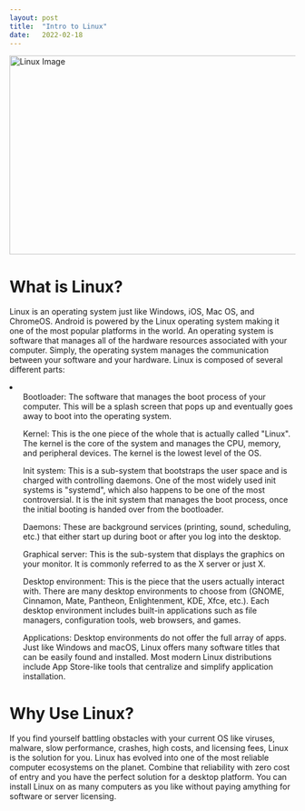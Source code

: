 ```yaml
---
layout: post
title:  "Intro to Linux"
date:   2022-02-18
---
```

<html>
<head>
<meta charset="utf-8">
<title>Intro to Linux</title>
<style></style>
</head>
<body>
<img src="https://visualitynq.com/storage/2021/03/logo-linux.png" alt="Linux Image" width="600" height="350">
<h1>What is Linux?</h1>
<p>Linux is an operating system just like Windows, iOS, Mac OS, and ChromeOS. Android is powered by the Linux operating system making it one of the most popular platforms in the world. An operating system is software that manages all of the hardware resources associated with your computer. Simply, the operating system manages the communication between your software and your hardware. Linux is composed of several different parts:</p>
<li>
    <ul>Bootloader: The software that manages the boot process of your computer. This will be a splash screen that pops up and eventually goes away to boot into the operating system.</ul>
    <ul>Kernel: This is the one piece of the whole that is actually called "Linux". The kernel is the core of the system and manages the CPU, memory, and peripheral devices. The kernel is the lowest level of the OS.</ul>
    <ul>Init system: This is a sub-system that bootstraps the user space and is charged with controlling daemons. One of the most widely used init systems is "systemd", which also happens to be one of the most controversial. It is the init system that manages the boot process, once the initial booting is handed over from the bootloader.</ul>
    <ul>Daemons: These are background services (printing, sound, scheduling, etc.) that either start up during boot or after you log into the desktop.</ul>
    <ul>Graphical server: This is the sub-system that displays the graphics on your monitor. It is commonly referred to as the X server or just X.</ul>
    <ul>Desktop environment: This is the piece that the users actually interact with. There are many desktop environments to choose from (GNOME, Cinnamon, Mate, Pantheon, Enlightenment, KDE, Xfce, etc.). Each desktop environment includes built-in applications such as file managers, configuration tools, web browsers, and games.</ul>
    <ul>Applications: Desktop environments do not offer the full array of apps. Just like Windows and macOS, Linux offers many software titles that can be easily found and installed. Most modern Linux distributions include App Store-like tools that centralize and simplify application installation.</ul>
</li>
<h1>Why Use Linux?</h1>
<p>
If you find yourself battling obstacles with your current OS like viruses, malware, slow performance, crashes, high costs, and licensing fees, Linux is the solution for you. Linux has evolved into one of the most reliable computer ecosystems on the planet. Combine that reliability with zero cost of entry and you have the perfect solution for a desktop platform. You can install Linux on as many computers as you like without paying amything for software or server licensing.</p>
</body>
</html>